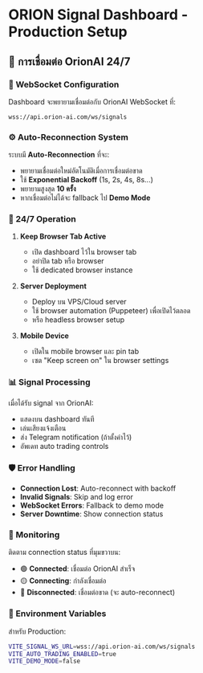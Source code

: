 # ORION Signal Dashboard - Production Setup

## 🚀 การเชื่อมต่อ OrionAI 24/7

### 📡 WebSocket Configuration

Dashboard จะพยายามเชื่อมต่อกับ OrionAI WebSocket ที่:
```
wss://api.orion-ai.com/ws/signals
```

### ⚙️ Auto-Reconnection System

ระบบมี **Auto-Reconnection** ที่จะ:
- พยายามเชื่อมต่อใหม่อัตโนมัติเมื่อการเชื่อมต่อขาด
- ใช้ **Exponential Backoff** (1s, 2s, 4s, 8s...)
- พยายามสูงสุด **10 ครั้ง**
- หากเชื่อมต่อไม่ได้จะ fallback ไป **Demo Mode**

### 🔄 24/7 Operation

1. **Keep Browser Tab Active**
   - เปิด dashboard ไว้ใน browser tab
   - อย่าปิด tab หรือ browser
   - ใช้ dedicated browser instance

2. **Server Deployment**
   - Deploy บน VPS/Cloud server
   - ใช้ browser automation (Puppeteer) เพื่อเปิดไว้ตลอด
   - หรือ headless browser setup

3. **Mobile Device**
   - เปิดใน mobile browser และ pin tab
   - เซต "Keep screen on" ใน browser settings

### 📊 Signal Processing

เมื่อได้รับ signal จาก OrionAI:
- แสดงบน dashboard ทันที
- เล่นเสียงแจ้งเตือน
- ส่ง Telegram notification (ถ้าตั้งค่าไว้)
- อัพเดท auto trading controls

### 🛡️ Error Handling

- **Connection Lost**: Auto-reconnect with backoff
- **Invalid Signals**: Skip and log error
- **WebSocket Errors**: Fallback to demo mode
- **Server Downtime**: Show connection status

### 📱 Monitoring

ติดตาม connection status ที่มุมขวาบน:
- 🟢 **Connected**: เชื่อมต่อ OrionAI สำเร็จ
- 🟡 **Connecting**: กำลังเชื่อมต่อ
- 🔴 **Disconnected**: เชื่อมต่อขาด (จะ auto-reconnect)

### 🔧 Environment Variables

สำหรับ Production:
```bash
VITE_SIGNAL_WS_URL=wss://api.orion-ai.com/ws/signals
VITE_AUTO_TRADING_ENABLED=true
VITE_DEMO_MODE=false
```
